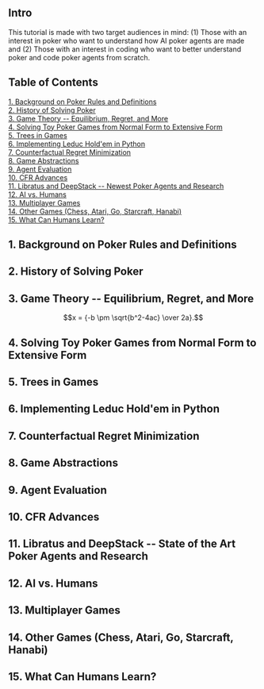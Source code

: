 ## Intro
This tutorial is made with two target audiences in mind: (1) Those with an interest in poker who want to understand how AI poker agents are made and (2) Those with an interest in coding who want to better understand poker and code poker agents from scratch. 

## Table of Contents
[1. Background on Poker Rules and Definitions](#1-background-on-poker-rules-and-definitions)<br>
[2. History of Solving Poker](#2-history-of-solving-poker)<br>
[3. Game Theory -- Equilibrium, Regret, and More](#3-game-theory----equilibrium--regret--and-more)<br>
[4. Solving Toy Poker Games from Normal Form to Extensive Form](#4-solving-toy-poker-games-from-normal-form-to-extensive-form)<br>
[5. Trees in Games](#5-trees-in-games)<br>
[6. Implementing Leduc Hold'em in Python](#6-implementing-leduc-hold-em-in-python)<br>
[7. Counterfactual Regret Minimization](#7-counterfactual-regret-minimization)<br>
[8. Game Abstractions](#8-game-abstractions)<br>
[9. Agent Evaluation](#9-agent-evaluation)<br>
[10. CFR Advances](#10-cfr-advances)<br>
[11. Libratus and DeepStack -- Newest Poker Agents and Research](#11-libratus-and-deepstack----newest-poker-agents-and-research)<br>
[12. AI vs. Humans](#12-ai-vs-humans)<br>
[13. Multiplayer Games](#13-multiplayer-games)<br>
[14. Other Games (Chess, Atari, Go, Starcraft, Hanabi)](#14-other-games--chess--atari--go--starcraft--hanabi-)<br>
[15. What Can Humans Learn?](#15-what-can-humans-learn-)

## 1. Background on Poker Rules and Definitions

## 2. History of Solving Poker

## 3. Game Theory -- Equilibrium, Regret, and More
$$x = {-b \pm \sqrt{b^2-4ac} \over 2a}.$$

## 4. Solving Toy Poker Games from Normal Form to Extensive Form

## 5. Trees in Games

## 6. Implementing Leduc Hold'em in Python

## 7. Counterfactual Regret Minimization

## 8. Game Abstractions

## 9. Agent Evaluation

## 10. CFR Advances

## 11. Libratus and DeepStack -- State of the Art Poker Agents and Research

## 12. AI vs. Humans

## 13. Multiplayer Games

## 14. Other Games (Chess, Atari, Go, Starcraft, Hanabi)

## 15. What Can Humans Learn?

